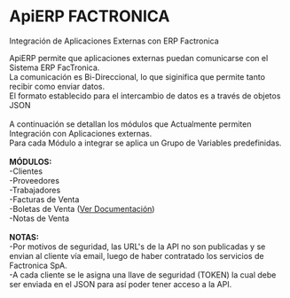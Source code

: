 # ApiERP FACTRONICA
Integración de Aplicaciones Externas con ERP Factronica

ApiERP permite que aplicaciones externas puedan comunicarse con el Sistema ERP FacTronica.
<br>La comunicación es Bi-Direccional, lo que siginifica que permite tanto recibir como enviar datos. 
<br>El formato establecido para el intercambio de datos es a través de objetos JSON
<br>
<br>A continuación se detallan los módulos que Actualmente permiten Integración con Aplicaciones externas.
<br>Para cada Módulo a integrar se aplica un Grupo de Variables predefinidas.
<br>
<br><b>MÓDULOS:</b>
<br>-Clientes
<br>-Proveedores
<br>-Trabajadores
<br>-Facturas de Venta
<br>-Boletas de Venta (<a href="https://github.com/FacTronica/ApiErp/blob/master/ApiBoletaVenta.md">Ver Documentación</a>)
<br>-Notas de Venta
<br>
<br><b>NOTAS:</b>
<br>-Por motivos de seguridad, las URL's de la API no son publicadas y se envian al cliente vía email, luego de haber contratado los servicios de Factronica SpA.
<br>-A cada cliente se le asigna una llave de seguridad (TOKEN) la cual debe ser enviada en el JSON para así poder tener acceso a la API.
